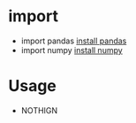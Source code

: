# import
* import pandas [install pandas](https://pandas.pydata.org/docs/)
* import numpy [install numpy](https://numpy.org/doc/)

# Usage
* NOTHIGN
